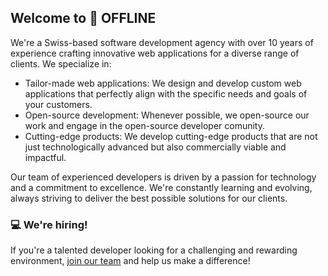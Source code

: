 

## Welcome to 🔴 OFFLINE 

We're a Swiss-based software development agency with over 10 years of experience crafting innovative web applications for a diverse range of clients. We specialize in:

* Tailor-made web applications: We design and develop custom web applications that perfectly align with the specific needs and goals of your customers.
* Open-source development: Whenever possible, we open-source our work and engage in the open-source developer comunity.
* Cutting-edge products: We develop cutting-edge products that are not just technologically advanced but also commercially viable and impactful.
  
Our team of experienced developers is driven by a passion for technology and a commitment to excellence. We're constantly learning and evolving, always striving to deliver the best possible solutions for our clients.

### 💻 We're hiring!

If you're a talented developer looking for a challenging and rewarding environment, [join our team](https://jobs.offline.ch/) and help us make a difference!
